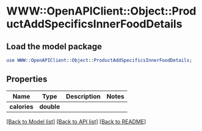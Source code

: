 # WWW::OpenAPIClient::Object::ProductAddSpecificsInnerFoodDetails

## Load the model package
```perl
use WWW::OpenAPIClient::Object::ProductAddSpecificsInnerFoodDetails;
```

## Properties
Name | Type | Description | Notes
------------ | ------------- | ------------- | -------------
**calories** | **double** |  | 

[[Back to Model list]](../README.md#documentation-for-models) [[Back to API list]](../README.md#documentation-for-api-endpoints) [[Back to README]](../README.md)


